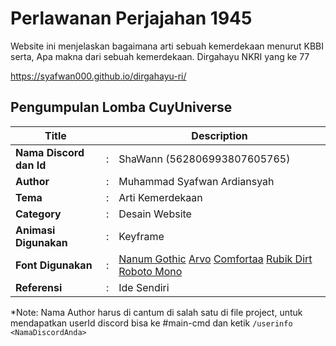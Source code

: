 # Perlawanan Perjajahan 1945

Website ini menjelaskan bagaimana arti sebuah kemerdekaan menurut KBBI serta, Apa makna dari sebuah kemerdekaan. Dirgahayu NKRI yang ke 77

https://syafwan000.github.io/dirgahayu-ri/

## Pengumpulan Lomba CuyUniverse 

| Title        |   | Description                    |   
|--------------|---|--------------------------------|
| **Nama Discord dan Id** | : | ShaWann (562806993807605765)     |
| **Author**       | : | Muhammad Syafwan Ardiansyah |
| **Tema**       | : | Arti Kemerdekaan |
| **Category**    | : | Desain Website                 |
| **Animasi Digunakan** | : | Keyframe |
| **Font Digunakan** | : | [Nanum Gothic](https://fonts.google.com/specimen/Nanum+Gothic) [Arvo](https://fonts.google.com/specimen/Arvo) [Comfortaa](https://fonts.google.com/specimen/Comfortaa) [Rubik Dirt](https://fonts.google.com/specimen/Rubik+Dirt) [Roboto Mono](https://fonts.google.com/specimen/Roboto+Mono) |
| **Referensi** | : | Ide Sendiri |

*Note: Nama Author harus di cantum di salah satu di file project, untuk mendapatkan userId discord bisa ke #main-cmd dan ketik `/userinfo <NamaDiscordAnda>`